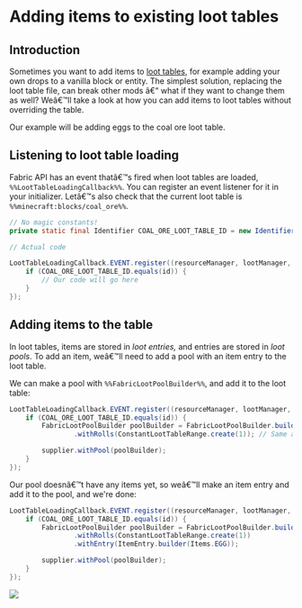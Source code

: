 # Adding items to existing loot tables

## Introduction

Sometimes you want to add items to [loot
tables](https://minecraft.gamepedia.com/Loot_table), for example adding
your own drops to a vanilla block or entity. The simplest solution,
replacing the loot table file, can break other mods â€“ what if they want
to change them as well? Weâ€™ll take a look at how you can add items to
loot tables without overriding the table.

Our example will be adding eggs to the coal ore loot table.

## Listening to loot table loading

Fabric API has an event thatâ€™s fired when loot tables are loaded,
`%%LootTableLoadingCallback%%`. You can register an event listener for
it in your initializer. Letâ€™s also check that the current loot table is
`%%minecraft:blocks/coal_ore%%`.

```java
// No magic constants!
private static final Identifier COAL_ORE_LOOT_TABLE_ID = new Identifier("minecraft", "blocks/coal_ore");

// Actual code

LootTableLoadingCallback.EVENT.register((resourceManager, lootManager, id, supplier, setter) -> {
    if (COAL_ORE_LOOT_TABLE_ID.equals(id)) {
        // Our code will go here
    }
});
```

## Adding items to the table

In loot tables, items are stored in *loot entries,* and entries are
stored in *loot pools*. To add an item, weâ€™ll need to add a pool with an
item entry to the loot table.

We can make a pool with `%%FabricLootPoolBuilder%%`, and add it to the
loot table:

```java
LootTableLoadingCallback.EVENT.register((resourceManager, lootManager, id, supplier, setter) -> {
    if (COAL_ORE_LOOT_TABLE_ID.equals(id)) {
        FabricLootPoolBuilder poolBuilder = FabricLootPoolBuilder.builder()
                .withRolls(ConstantLootTableRange.create(1)); // Same as "rolls": 1 in the loot table json

        supplier.withPool(poolBuilder);
    }
});
```

Our pool doesnâ€™t have any items yet, so weâ€™ll make an item entry and add
it to the pool, and we're done:

```java
LootTableLoadingCallback.EVENT.register((resourceManager, lootManager, id, supplier, setter) -> {
    if (COAL_ORE_LOOT_TABLE_ID.equals(id)) {
        FabricLootPoolBuilder poolBuilder = FabricLootPoolBuilder.builder()
                .withRolls(ConstantLootTableRange.create(1))
                .withEntry(ItemEntry.builder(Items.EGG));

        supplier.withPool(poolBuilder);
    }
});
```

![](../images/tutorial/coal_ore_egg.png)

